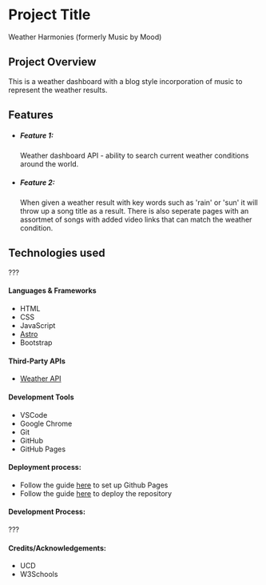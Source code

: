 # Project Title
Weather Harmonies (formerly Music by Mood)

## Project Overview
This is a weather dashboard with a blog style incorporation of music to represent the weather results.

## Features

- ##### Feature 1:
   Weather dashboard API - ability to search current weather conditions around the world.

- ##### Feature 2:
    When given a weather result with key words such as 'rain' or 'sun' it will throw up a song title as a result. There is also seperate pages with an assortmet of songs with added video links that can match the weather condition.


## Technologies used
???

#### Languages & Frameworks

- HTML
- CSS
- JavaScript
- [Astro](https://astro.build/)
- Bootstrap

#### Third-Party APIs

- [Weather API](https://www.weatherapi.com/)

#### Development Tools

- VSCode
- Google Chrome
- Git
- GitHub
- GitHub Pages

#### Deployment process:

- Follow the guide [here](https://docs.github.com/en/pages/quickstart) to set up Github Pages
- Follow the guide [here](https://docs.astro.build/en/guides/deploy/github/) to deploy the repository


#### Development Process:
???

#### Credits/Acknowledgements:

- UCD 
- W3Schools
